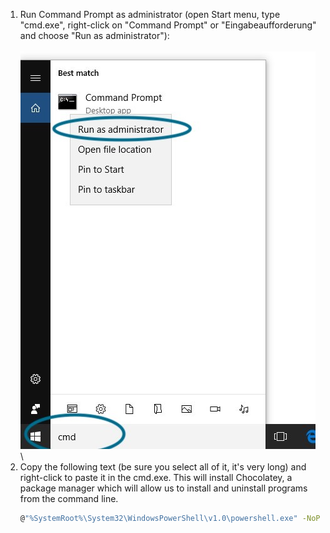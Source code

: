1. Run Command Prompt as administrator (open Start menu, type "cmd.exe", right-click on "Command Prompt" or "Eingabeaufforderung" and choose "Run as administrator"):\
   \
   <img src="./windows-1-run-cmd-as-admin.jpg">
   \
2. Copy the following text (be sure you select all of it, it's very long) and right-click to paste it in the cmd.exe. This will install Chocolatey, a package manager which will allow us to install and uninstall programs from the command line.
   ```sh
   @"%SystemRoot%\System32\WindowsPowerShell\v1.0\powershell.exe" -NoProfile -InputFormat None -ExecutionPolicy Bypass -Command "iex ((New-Object System.Net.WebClient).DownloadString('https://chocolatey.org/install.ps1'))" && SET "PATH=%PATH%;%ALLUSERSPROFILE%\chocolatey\bin"
   ```
